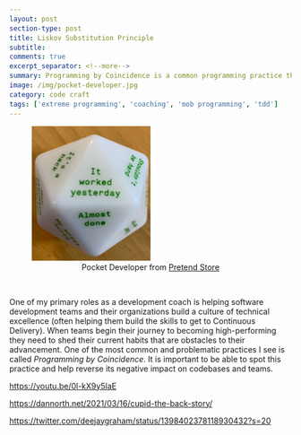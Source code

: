 ```yaml
---
layout: post
section-type: post
title: Liskov Substitution Principle
subtitle: 
comments: true
excerpt_separator: <!--more-->
summary: Programming by Coincidence is a common programming practice that presents an obstacle to team learning and technical excellence. It's important to learn how to spot it and reverse the trend if you want to create high-performing, modern software development teams. 
image: /img/pocket-developer.jpg
category: code craft
tags: ['extreme programming', 'coaching', 'mob programming', 'tdd']
---
```


<figure>
    <img class='img-responsive' src='/img/pocket-developer.jpg' alt='Pocket Developer' height='50%' width='50%' />
    <figcaption style='text-align:center'>Pocket Developer from <a href="https://pretendstore.co/collections/office/products/pocket-developer">Pretend Store</a></figcaption>
</figure>
<br />

One of my primary roles as a development coach is helping software development teams and their organizations build a culture of technical excellence (often helping them build the skills to get to Continuous Delivery). When teams begin their journey to becoming high-performing they need to shed their current habits that are obstacles to their advancement. One of the most common and problematic practices I see is called _Programming by Coincidence_. It is important to be able to spot this practice and help reverse its negative impact on codebases and teams.
<!--more-->


https://youtu.be/0l-kX9y5IaE

https://dannorth.net/2021/03/16/cupid-the-back-story/

https://twitter.com/deejaygraham/status/1398402378118930432?s=20

